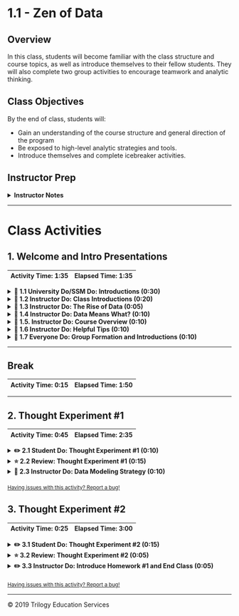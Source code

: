 # 1.1 - Zen of Data

## Overview

In this class, students will become familiar with the class structure and course topics, as well as introduce themselves to their fellow students. They will also complete two group activities to encourage teamwork and analytic thinking.

## Class Objectives

By the end of class, students will:

* Gain an understanding of the course structure and general direction of the program
* Be exposed to high-level analytic strategies and tools.
* Introduce themselves and complete icebreaker activities.

## Instructor Prep

<details>
    <summary><strong>Instructor Notes</strong></summary>

* First off, welcome! Thank you for being a part of our program. Because of instructors and TAs like you, we're helping thousands of students achieve their goals and creative dreams. You've got a long road ahead and plenty of time to make an impact. So buckle in! You're in for a fun ride.

* Today's class is all about making students feel comfortable. By the end of class, students should feel completely welcome, excited, and ready to begin the rigorous journey ahead. Show them that you and your TAs are committed to their success and are here to support them throughout their journey. This will help build camaraderie  as well as reduce their first-day jitters.

* It's important to set the right tone on the first day, so come to class prepared. We encourage you to practice aloud at home and think through your presentation carefully. This doesn't mean you need to memorize the lesson word for word, but do become very comfortable with the material. On the first day, students will be more aware of any signs of unpreparedness. Later, when you've established rapport with your students, you can lighten your preparation a bit.

* Today's class will also set student expectations for this program. Some students may expect the classroom experience to be like their high school or college classes, with lectures, exams, and nagging feelings of insecurity. It's important they realize that this class will be different. As an instructor, your objective is to ensure that every class feels like a vibrant community of learning.

* This class is also about making students feel comfortable with _each other_. This lesson is filled with thought exercises and data-based problems that students will work on in teams. Ensure that these activities lead to meaningful conversations by circulating the classroom and asking probing questions when appropriate. Do your part to keep the environment lighthearted.

* For this class and the next few classes, we'll be using slideshows as needed. As we move further along in the course, slideshows will be used less frequently, and classes will become more code-centric in nature. These slideshows are for instructor use only - when distributing slides to students, please first export the slides to a PDF file. You may then distribute the PDF file through Slack. Everyone teaches differently, feel free to make a copy of the deck and edit it to best suit your needs.

* Take the time to allow students to introduce themselves. This may use up a good chunk of classtime, but introductions are important for establishing the group dynamic. If you end up running low on time, feel free to eliminate Thought Experiment #2.

* Have your TAs refer to the [Time Tracker](TimeTracker.xlsx) to stay on track.

* Please reference our [Student FAQ](../../../05-Instructor-Resources/README.md#unit-01-excel) for answers to questions frequently asked by students of this program. If you have any recommendations for additional questions, feel free to log an issue or a pull request with your desired additions.

* Lastly, these slideshows are for instructor use only - when distributing slides to students, please first export the slides to a PDF file. You may then distribute the PDF file through Slack.

### Sample Class Video (Highly Recommended)

* To watch an example class lecture, go here: [1.1 Class Video](https://codingbootcamp.hosted.panopto.com/Panopto/Pages/Viewer.aspx?id=c0fe41fa-39e9-46f5-881f-06a9ce5be283). Note that this video may not reflect the most recent lesson plan.

</details>

- - -

# Class Activities

## 1. Welcome and Intro Presentations

| Activity Time:       1:35 |  Elapsed Time:      1:35  |
|---------------------------|---------------------------|

<details>
    <summary><strong>📣 1.1 University Do/SSM Do: Introductions (0:30)
    </strong></summary>

The first part of class consists of introductions from the university, program director, student services director, and/or career director.

**Instructor/TAs**: Just hang tight and calm your nerves for now. Your time for introductions will be coming up shortly.

</details>

<details>
    <summary><strong>📣 1.2 Instructor Do: Class Introductions (0:20)</strong></summary>

At this point, it's your turn to introduce yourself, as well as have the TAs and students introduce themselves one at a time. This is an important icebreaking activity; have fun with it!

* Open the [slideshow](https://docs.google.com/presentation/d/1bYtkzgtTU0NQrYQVUlbd2gvaH5uPlatDm5SSg_A21PQ) and show the students slides 1 and 2.

  * You will be using the slide deck as a guide for the rest of the lesson. Remember to stay on schedule, and, if necessary, ask your TAs to help keep track of time.

* Have every student in class introduce themselves. Feel free to refer to the slides or come up with questions of your own. Try to keep things lighthearted as students share their backgrounds.

* When all students have had a chance to introduce themselves, have the TAs introduce themselves as well.

* Finally, introduce yourself and showcase a project or two to demonstrate your chops in the data field.

</details>

<details>
    <summary><strong>📣 1.3 Instructor Do: The Rise of Data (0:05)</summary></strong>

Introduce the first topic: why data analytics and science is a quickly growing field.

* Return to the [slideshow](https://docs.google.com/presentation/d/1bYtkzgtTU0NQrYQVUlbd2gvaH5uPlatDm5SSg_A21PQ) and show the students slides 3-7. Cover the following talking points:

  * There has been an explosion of digital data in recent years.

  * Robust tools for data analysis now exist.

  * There is increasing recognition among business and industry leaders that data can drive business value.

  * As you review the slides, look for opportunities to prompt students to reflect and think critically.

    * Use the Socratic method to encourage students to offer their opinions aloud before revealing your own answer.

    * For example, ask them to think of examples of using data to add business value.

</details>

<details>
    <summary><strong>📣 1.4 Instructor Do: Data Means What? (0:10)</summary></strong>

* Return to the [slideshow](https://docs.google.com/presentation/d/1bYtkzgtTU0NQrYQVUlbd2gvaH5uPlatDm5SSg_A21PQ) and show the students slides 8-18. Cover the following talking points:

  * Start the next section by asking students to define the term **data science**. Ask them what they think of when they hear the term _data science_.

  * Direct students to break off into pairs and take a minute to discuss their definitions with each other.

  * After a minute or two, call on a few students to share their answers.

    **Note:** Be sure to call on students by name to set the expectation that this will be an interactive class. You should also acknowledge the validity of each student's response.

  * Review the slides that explain what most people think of when they hear the term _data science_.

    * While data analytics involves technology, spreadsheets, and formulas, at its most basic level, data science is about _storytelling_ and _truth-telling_.

    * Data professionals often focus on numbers and tools but lose sight of what really matters: trying to understand a phenomenon and then communicating one's findings.

  * Spend a few moments explaining the concepts of storytelling and truth-telling as they relate to data analytics.

    * Data analytics involves storytelling because it requires analysts and scientists to capture a narrative based on a set of data. Every data problem has a beginning, middle, and end. It's important to capture that story and be able to communicate it to others.

    * Data analytics also involves truth-telling, as it requires analysts and scientists to understand the world as it is (retrospective analysis), the world as it will be (predictive analytics), and the world as it could be (modeling). Data analysts need to distinguish between what's true and what's false, using data to make these determinations.

  * Review the case studies presented in the slides. If there's an important case study that we didn't include, feel free to add it.

</details>

<details>
    <summary><strong>📣 1.5. Instructor Do: Course Overview (0:10)</summary></strong>

Next, we will provide a high-level overview of the course.

* Return to the [slideshow](https://docs.google.com/presentation/d/1bYtkzgtTU0NQrYQVUlbd2gvaH5uPlatDm5SSg_A21PQ) and show the students slides 19-29. Cover the following talking points:

  * Explain that contrary to what many believe, data analytics and data science are not exact sciences, and there isn't a linear pathway to becoming a data professional. Being a good data analyst requires being well versed in a variety of tools, technologies, approaches, and strategic processes.

  * Tell students that this course will provide significant exposure to a variety of data tools, strategies, processes, and technology to build their tool belt.

  * When you get to the slide that lists the technologies covered in class, ask students how many have heard of each technology. For example, "How many of you have heard of or worked with pandas?" "How many of you have heard of worked with MongoDB?"

  ![01-Lesson-Plans/01-Excel/1/Images/02-Examples.png](Images/rise01.png)

  * Explain to students that these technologies account for four buckets in data science:

    * Programming languages

    * Statistical methods

    * Data storage and retrieval

    * Reporting capabilities

  * Use the remaining slides to give students a taste of the course topics and projects they'll be completing in this class. Key examples include:

    * Map visualizations to showcase the presence of McDonald's across the country

    * Combinations of Google Maps and census data to draw the relationship between cities in poverty and lack of reputable financial institutions ("banking deserts")

  ![01-Lesson-Plans/01-Excel/1/Images/03-ExampleActivities.png](Images/rise02.png)

  * Before moving on, acknowledge that the course will cover a lot of material. The goal is to learn how to break down complex, seemingly insoluble problems; doing so requires a clear understanding of how data works and what it can do.

</details>

<details>
    <summary><strong>📣 1.6 Instructor Do: Helpful Tips (0:10)</summary></strong>

The next series of slides is meant to manage student expectations about the course and provide them with tips for success.

* Return to the [slideshow](https://docs.google.com/presentation/d/1bYtkzgtTU0NQrYQVUlbd2gvaH5uPlatDm5SSg_A21PQ) and show the students slides 30-36. Cover the following talking points:

  * First, take a few moments to assuage student fears about being a beginner.

    * Humility is the first requirement for success in this program. Emphasize that a beginner's mindset will help students roll up their sleeves and invest the time necessary to succeed.

    * For many students, coding is like nothing else they have ever done. Their mastery of other subjects, educational backgrounds, and professional achievements do not guarantee success in this course. The only things that will guarantee success are hard work, humility, and a relentless desire to improve. Recognizing how little you know is the first step toward success.

  * Go over a few additional tips for getting the most out of this course. You can also add your own advice about how to stay motivated and maintain perspective.

    * Learning how to analyze data can be tough, intimidating, and frustrating. And it's _hard_. It will take time; there's no way around that. Accepting this fact will help students stay motivated.

    * There will be many moments where students will start to doubt themselves. Remind them that you were once in their shoes. They have what it takes, which is why they're in the program in the first place.

    * Challenges are bound to arise over the coming months. Encourage students to lean on each other for support, and to remember that we're all embarking on this journey together.

  * "By the end of the curriculum you will be amazed how much more you know about data science, data visualization and statistics than you do right now!"

</details>

<details>
    <summary><strong>🎉 1.7 Everyone Do: Group Formation and Introductions (0:10)</summary></strong>

The purpose of this next section is to have students get to know one another.

* Return to the [slideshow](https://docs.google.com/presentation/d/1bYtkzgtTU0NQrYQVUlbd2gvaH5uPlatDm5SSg_A21PQ) and show the students slides 37-38. Use the slides as cues for the following activity:

  * Have students get out of their seats and form groups of four.

  **Note:** Encourage students to actually get out of their seats! Make sure they are in groups with people they've never met.

  * Tell students they will be working with their groups on the next activity.

  * After everyone has found a group, transition into the 15-minute break. This is a good time for a break for two reasons:

    1. Students will have just met one another, so they will be more apt to continue conversing during break.

    2. Struggling students will get a few extra minutes to confirm their software installations.

  **Note:** Start taking note of little tactics like this for creating a collaborative, comfortable learning environment. Small things can go a long way in building community in the classroom.

</details>

- - -

## Break

| Activity Time:       0:15 |  Elapsed Time:      1:50  |
|---------------------------|---------------------------|

- - -

## 2. Thought Experiment #1

| Activity Time:       0:45 |  Elapsed Time:      2:35  |
|---------------------------|---------------------------|

<details>
    <summary><strong>✏️ 2.1 Student Do: Thought Experiment #1 (0:10)</summary></strong>

* When the break is over, have students get back into their groups.

* Return to the [slideshow](https://docs.google.com/presentation/d/1bYtkzgtTU0NQrYQVUlbd2gvaH5uPlatDm5SSg_A21PQ) and show the students slides 38-41. Cover the following talking points:

  * Tell students that this thought experiment focuses on this question: "Which do Americans prefer: Italian food or Mexican food?" The task is to develop a strategy for answering this question in 10 hours or less, using data.

  * Acknowledge that the premise of the question might seem silly, but it's actually a great learning experiment because it forces students to ask questions such as:

    * What does it mean to _prefer_?

    * What data can be used to determine preference?

    * How do we ensure that all Americans are represented?

  * If you need to get students to take the assignment more seriously, try raising the stakes with scenarios like:

    * You are up for a promotion and your entire promotion rests on answering this question.

    * You are advising a restaurateur who is about to invest millions in a franchising opportunity. She needs to know which type of cuisine to invest in.

* As students work, you and your TAs should walk around and listen to the groups' conversations. When appropriate, nudge them to think more critically. For instance:

  * If students suggest a survey: Challenge them by asking questions like "Are you sure you can get a large enough sample size in 10 hours?"

  * If students are simply polling among themselves: Challenge them by asking, "Are you sure you have a representative sample of Americans?"

  * If students suggest using Google: Challenge them by asking, "Are you sure you want to trust random forum posts on this one?"

  * If students suggest using review websites like Yelp or Google reviews: Challenge them by asking, "How are you going to get enough reviews?" (For example, data collection will need to be automated with code.)

  * If students are completely stuck: Ask them to begin thinking about what it means to _prefer_ something. What quantifiable proxies can we use to determine preference?

  * If students have a plan in place: Ask them how they might report their analysis. What kinds of graphs, tables, or statistical methods might they use?

  * If students seem to have everything in order: Challenge them to find holes in their analysis. What are the blind spots in their approach?

* The key here is to get students to engage in meaningful conversations with each other, as well as see their instructor and TAs take interest in their thought process. This is your first opportunity to demonstrate how supportive you will be in this course!

</details>

<details>
    <summary><strong>⭐ 2.2 Review: Thought Experiment #1 (0:15)</summary></strong>

* When time is up, ask a few groups to present their approaches. Each group's presentation should be no more than one or two minutes in length.

* As students present, ask them pointed questions to force them to think even more critically.

  * You can also ask other students to weigh in about the strengths and weaknesses of their fellow classmates' approaches.

  * For example, ask one group to point out the gaps in another group's approach. Be sure to do this in a way that feels communal and supportive.

* Now return to the [slideshow](https://docs.google.com/presentation/d/1bYtkzgtTU0NQrYQVUlbd2gvaH5uPlatDm5SSg_A21PQ) and show the students slides 42-85. Cover the following talking points:

  * Explain that the first step is to break down the question into its smaller parts (_Americans_, _prefer_, _Mexican_, _Italian_) in order to determine a set of quantifiable proxies.

    * _Americans_ must be inclusive of both urban and rural locations, as well as inclusive of the full American population.

    * Preference can be measured by the number of people who visit Mexican restaurants vs. Italian restaurants, and the overall sentiments people express upon visiting those restaurants.

  * Explain that we can use web services like Yelp and Google reviews to look at the number of reviews and average ratings for any number of restaurants in nearly every city in America.

  ![01-Lesson-Plans/01-Excel/1/Images/rise03.png](Images/rise03.png)

  * Propose to the students that we can assemble a large (700+) random sample of zip codes from the U.S. census and use that as a representative sample of American cities.

  * Use Yelp's API and Python Pandas to programmatically tally the total number of reviews and average rating for the top 20 Mexican and Italian restaurants in each zip code.

  ![01-Lesson-Plans/01-Excel/1/Images/rise04.png](Images/rise04.png)

  * Clean and assemble the data to show comparative information such as overall average rating, total number of reviews, and the number of cities in which one cuisine had a higher rating than the other.

  * Create a set of tables and graphs to visualize this analysis.

  ![01-Lesson-Plans/01-Excel/1/Images/rise05.png](Images/rise05.png)

  * Finally, run a Student's t-test to determine if the differences between the two food varieties are significant.

  ![01-Lesson-Plans/01-Excel/1/Images/rise06.png](Images/rise06.png)

  * Ultimately, we find that in the case of Italian vs. Mexican food, the differences are close.

    * Americans rate Italian and Mexican restaurants roughly the same, but there are more Yelp reviews for Italian restaurants.

    * This may indicate increased preference, but it may also suggest that people who go to Italian restaurants are more likely to be Yelp reviewers.

* After you've described the analysis and conclusions, have one of your TAs do a quick poll using a website like [Poll Everywhere](https://www.polleverywhere.com/), asking the question: "Which do you prefer, Mexican food or Italian food?"

    **Note:** With Poll Everywhere, it is possible to hide the polling results until you choose to reveal it, so this should lead to a fun revelation for students.

* Check if the results in the class match the analysis.

  * If they do, celebrate!

  * If they don't, use it as an opportunity to point out that data can't answer everything. This is the reality of data analytics: it gets us closer to the truth, but it may not always get us to certainty.

* If time permits, send out a link to the [markdown version of Jupyter Notebook](https://github.com/afhaque/Food-Preference-Analysis/blob/master/1-Mexican_vs_Italian/ItalianVsMexican.md). Give students a few moments to look at the code. Let them know that, though it does not make sense today, by the end of the program they will routinely be creating analyses like this one.

</details>

<details>
    <summary><strong>📣 2.3 Instructor Do: Data Modeling Strategy (0:10)</summary></strong>

* Now return to the [slideshow](https://docs.google.com/presentation/d/1bYtkzgtTU0NQrYQVUlbd2gvaH5uPlatDm5SSg_A21PQ) and show the students slides 86 and 87. Cover the following talking points:

  * Point out that some of the students may have noticed that our proposed analysis seemed very formulaic.

  * Explain that this was intentional. Explain that data analytics follows a fairly routine paradigm:

    * Break down the "ask."

    * Look for a quantitative proxy.

    * Figure out potential data sources.

    * Determine a means to retrieve data.

    * Assemble and clean up data.

    * Analyze data for obvious trends and look for statistical significance.

    * Assess what's missing in the current analysis.

    * Determine the best visual form to report the data.

    * Prepare the report or presentation.

  * Point out that this process is applicable to almost every aspect of data science and is not confined to a certain type of profession or field of study.

  * Show the diagram that lays out this model. Tell students that we'll work within a model like this one throughout the course.

  ![01-Lesson-Plans/01-Excel/1/Images/06-AnalyticsParadigm.png](Images/rise07.png)

</details>

<sub>[Having issues with this activity? Report a bug!](https://bit.ly/2X4U26a)</sub>

## 3. Thought Experiment #2

| Activity Time:       0:25 |  Elapsed Time:      3:00  |
|---------------------------|---------------------------|

<details>
    <summary><strong>✏️ 3.1 Student Do: Thought Experiment #2 (0:15)</summary></strong>

**Note:** If you are running short on time, this part of the lesson can be cut short.

* **Instructions:** [README.md](Activities/02-Stu_Predict_Gentrification/README.md)

Have students get out of their seats and form new groups of four.

* Return to the [slideshow](https://docs.google.com/presentation/d/1bYtkzgtTU0NQrYQVUlbd2gvaH5uPlatDm5SSg_A21PQ) and show the students slides 88-90. Cover the following talking points:

  * Tell students that the second thought experiment is about gentrification, the social phenomenon by which low-income neighborhoods experience an influx of affluent residents.

  * Encourage students to use the analytics paradigm discussed earlier to inform how they lay out the strategy as well as seek out potential data sources.

* As with the first thought experiment, walk around the room as students discuss the topic, asking pointed questions along the way to help them deepen and focus their analysis.

</details>

<details>
    <summary><strong>⭐ 3.2 Review: Thought Experiment #2 (0:05)</summary></strong>

Have students present their approaches to this thought experiment to the class. Each group's presentation should be no more than one to two minutes in length.

**Note:** You won't be showing a solution for this thought experiment. Suggest to students that they revisit this question for their first or second project.

* Offer questions and insights as they present. For example, some possible ways to answer this question might be to analyze a rise in real estate prices, population, or ratio of store openings to closings in urban areas.

* After a couple of groups have presented, move on to the next section.

</details>

<details>
    <summary><strong>✏️ 3.3 Instructor Do: Introduce Homework #1 and End Class (0:05)</summary></strong>

* Open the [homework instructions](../../../02-Homework/01-Excel/Instructions/README.md) and briefly discuss the task and due date.

    **Note:** As a general rule, all homework is due one week after it is given to students.

* Briefly talk through the process of submitting homework and let students know they will be covering everything they need to know for this assignment in the next two classes.

* If time permits, return to the [slideshow](https://docs.google.com/presentation/d/1bYtkzgtTU0NQrYQVUlbd2gvaH5uPlatDm5SSg_A21PQ) and show the students slide 91. Cover the following talking points:

  * Explain that there is a tiny bit of prework for next class.

  * Request that every student make sure they have both Excel and Slack installed before next class. This will ensure that class can begin on time.

  * Explain that we will cover the location of the Git repository and class videos at the beginning of next class.

* Slack out the [Student Guide](../StudentGuide.md) as a reference for this week's objectives.

* Answer any questions, and thank students for their time and a great first class.

</details>

<sub>[Having issues with this activity? Report a bug!](https://bit.ly/2w7eVT8)</sub>

- - -

© 2019 Trilogy Education Services
